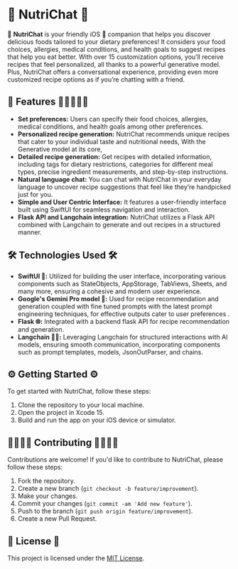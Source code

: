 # 🍏 NutriChat 📱

🌟 **NutriChat** is your friendly iOS 📱 companion that helps you discover delicious foods tailored to your dietary preferences! It considers your food choices, allergies, medical conditions, and health goals to suggest recipes that help you eat better. With over 15 customization options, you’ll receive recipes that feel personalized, all thanks to a powerful generative model. Plus, NutriChat offers a conversational experience, providing even more customized recipe options as if you’re chatting with a friend.

## 🌈 Features 🚀👩‍🍳👨‍🍳

- **Set preferences:** Users can specify their food choices, allergies, medical conditions, and health goals among other preferences.
- **Personalized recipe generation:** NutriChat recommends unique recipes that cater to your individual taste and nutritional needs, With the Generative model at its core, 
- **Detailed recipe generation:** Get recipes with detailed information, including tags for dietary restrictions, categories for different meal types, precise ingredient measurements, and step-by-step instructions.
- **Natural language chat:** You can chat with NutriChat in your everyday language to uncover recipe suggestions that feel like they’re handpicked just for you.
- **Simple and User Centric Interface:** It features a user-friendly interface built using SwiftUI for seamless navigation and interaction.
- **Flask API and Langchain integration:** NutriChat utilizes a Flask API combined with Langchain to generate and out recipes in a structured manner.


## 🛠️ Technologies Used 🛠️

- **SwiftUI 📲:** Utilized for building the user interface, incorporating various components such as StateObjects, AppStorage, TabViews, Sheets, and many more, ensuring a cohesive and modern user experience.
- **Google's Gemini Pro model 🤖:** Used for recipe recommendation and generation coupled with fine tuned prompts with the latest prompt engineering techniques, for effective outputs cater to user preferences .
- **Flask 🌐:** Integrated with a backend flask API for recipe recommendation and generation.
- **Langchain 🦜🔗:** Leveraging Langchain for structured interactions with AI models, ensuring smooth communication, incorporating components such as prompt templates, models, JsonOutParser, and chains.

## ⚙️ Getting Started ⚙️

To get started with NutriChat, follow these steps:

1. Clone the repository to your local machine.
2. Open the project in Xcode 15.
3. Build and run the app on your iOS device or simulator.

## 👩‍💻👨‍💻 Contributing 👩‍💻👨‍💻

Contributions are welcome! If you'd like to contribute to NutriChat, please follow these steps:

1. Fork the repository.
2. Create a new branch (`git checkout -b feature/improvement`).
3. Make your changes.
4. Commit your changes (`git commit -am 'Add new feature'`).
5. Push to the branch (`git push origin feature/improvement`).
6. Create a new Pull Request.

## 📜 License 📜

This project is licensed under the [MIT License](LICENSE).

